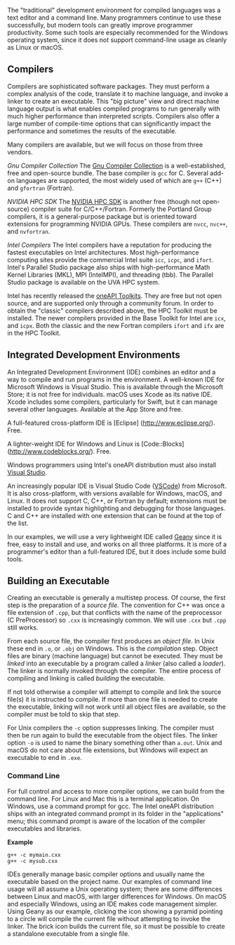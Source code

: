 The "traditional" development environment for compiled languages was a text editor and a command line.  Many programmers continue to use these successfully, but modern tools can greatly improve programmer productivity.  Some such tools are especially recommended for the Windows operating system, since it does not support command-line usage as cleanly as Linux or macOS.

## Compilers

Compilers are sophisticated software packages.  They must perform a complex analysis of the code, translate it to machine language, and invoke a linker to create an executable.  This "big picture" view and direct machine language output is what enables compiled programs to run generally with much higher performance than interpreted scripts.  Compilers also offer a large number of compile-time options that can significantly impact the performance and sometimes the results of the executable.  

Many compilers are available, but we will focus on those from three vendors.

_Gnu Compiler Collection_
The [Gnu Compiler Collection](https://gcc.gnu.org/) is a well-established, free and open-source bundle. The base compiler is `gcc` for C.  Several add-on languages are supported, the most widely used of which are `g++` (C++) and `gfortran` (Fortran).  

_NVIDIA HPC SDK_
The [NVIDIA HPC SDK](https://developer.nvidia.com/hpc-sdk) is another free (though not open-source) compiler suite for C/C++/Fortran.  Formerly the Portland Group compilers, it is a general-purpose package but is oriented toward extensions for programming NVIDIA GPUs.  These compilers are `nvcc`, `nvc++`, and `nvfortran`. 

_Intel Compilers_
The Intel compilers have a reputation for producing the fastest executables on Intel architectures.  Most high-performance computing sites provide the commercial Intel suite `icc`, `icpc`, and `ifort`.  Intel's Parallel Studio package also ships with high-performance Math Kernel Libraries (MKL), MPI (IntelMPI), and threading (tbb).  The Parallel Studio package is available on the UVA HPC system.

Intel has recently released the [oneAPI Toolkits](https://software.intel.com/content/www/us/en/develop/tools/oneapi/all-toolkits.html). They are free but not open source, and are supported only through a community forum.  In order to obtain the "classic" compilers described above, the HPC Toolkit must be installed.  The newer compilers provided in the Base Toolkit for Intel are `icx`, and `icpx`.  Both the classic and the new Fortran compilers `ifort` and `ifx` are in the HPC Toolkit.

## Integrated Development Environments

An Integrated Development Environment (IDE) combines an editor and a way to compile and run programs in the environment.
A well-known IDE for Microsoft Windows is Visual Studio. This is available through the Microsoft Store; it is not free for individuals.
macOS uses Xcode as its native IDE. Xcode includes some compilers, particularly for Swift, but it can manage several other languages.  Available at the App Store and free.

A full-featured cross-platform IDE is [Eclipse] (http://www.eclipse.org/).  Free.

A lighter-weight IDE for Windows and Linux is [Code::Blocks] (http://www.codeblocks.org/).  Free.

Windows programmers using Intel's oneAPI distribution must also install [Visual Studio](https://visualstudio.microsoft.com/).  

An increasingly popular IDE is Visual Studio Code ([VSCode](https://code.visualstudio.com/)) from Microsoft. It is also cross-platform, with versions available for Windows, macOS, and Linux.  It does not support C, C++, or Fortran by default; extensions must be installed to provide syntax highlighting and debugging for those languages.  C and C++ are installed with one extension that can be found at the top of the list.  

In our examples, we will use a very lightweight IDE called [Geany](https://www.geany.org/) since it is free, easy to install and use, and  works on all three platforms.  It is more of a programmer's editor than a full-featured IDE, but it does include some build tools.

## Building an Executable

Creating an executable is generally a multistep process.  Of course, the first step is the preparation of a _source file_.  The convention for C++ was once a file extension of `.cpp`, but that conflicts with the name of the preprocessor (C PreProcessor) so `.cxx` is increasingly common.  We will use `.cxx` but `.cpp` still works.

From each source file, the compiler first produces an _object file_.  In Unix these end in `.o`, or `.obj` on Windows.
This is the _compilation_ step.
Object files are binary (machine language) but cannot be executed.  They must be _linked_ into an executable by a program called a _linker_ (also called a _loader_).  The linker is normally invoked through the compiler.  The entire process of compiling and linking is called _building_ the executable.

If not told otherwise a compiler will attempt to compile and link the source file(s) it is instructed to compile.  If more than one file is needed to create the executable, linking will not work until all object files are available, so the compiler must be told to skip that step.

For Unix compilers the `-c` option suppresses linking.  The compiler must then be run again to build the executable from the object files.
The linker option `-o` is used to name the binary something other than `a.out`.
Unix and macOS do not care about file extensions, but Windows will expect an executable to end in `.exe`.

### Command Line

For full control and access to more compiler options, we can build from the command line.  For Linux and Mac this is a terminal application.  On Windows, use a command prompt for gcc.  The Intel oneAPI distribution ships with an integrated command prompt in its folder in the "applications" menu; this command prompt is aware of the location of the compiler executables and libraries.

**Example**
```
g++ -c mymain.cxx
g++ -c mysub.cxx
```
IDEs generally manage basic compiler options and usually name the executable based on the project name.  Our examples of command line usage will all assume a Unix operating system; there are some differences between Linux and macOS, with larger differences for Windows.  On macOS and especially Windows, using an IDE makes code management simpler.  Using Geany as our example, clicking the icon showing a pyramid pointing to a circle will compile the current file without attempting to invoke the linker.  The brick icon builds the current file, so it must be possible to create a standalone executable from a single file.

